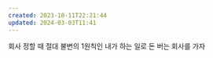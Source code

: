 ```yaml
---
created: 2023-10-11T22:21:44
updated: 2024-03-03T11:41
---
```

회사 정할 때 절대 불변의 1원칙인 내가 하는 일로 돈 버는 회사를 가자